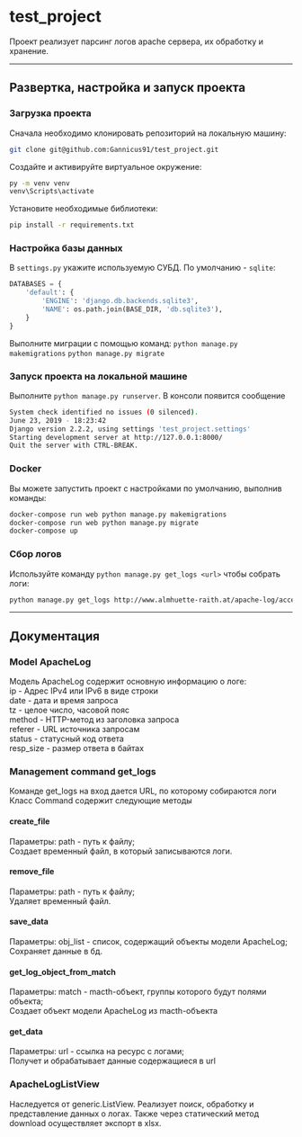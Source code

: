 # test_project
Проект реализует парсинг логов apache сервера, их обработку и хранение.
***
## Развертка, настройка и запуск проекта
### Загрузка проекта
Сначала необходимо клонировать репозиторий на локальную машину:
```bash
git clone git@github.com:Gannicus91/test_project.git
```

Создайте и активируйте виртуальное окружение:
```bash
py -m venv venv
venv\Scripts\activate
```

Установите необходимые библиотеки:
```bash
pip install -r requirements.txt
```

### Настройка базы данных
В `settings.py` укажите используемую СУБД. По умолчанию - `sqlite`:
```python
DATABASES = {
    'default': {
        'ENGINE': 'django.db.backends.sqlite3',
        'NAME': os.path.join(BASE_DIR, 'db.sqlite3'),
    }
}
```

Выполните миграции с помощью команд: `python manage.py makemigrations` `python manage.py migrate`
### Запуск проекта на локальной машине

Выполните `python manage.py runserver`. В консоли появится сообщение
```bash
System check identified no issues (0 silenced).
June 23, 2019 - 18:23:42
Django version 2.2.2, using settings 'test_project.settings'
Starting development server at http://127.0.0.1:8000/
Quit the server with CTRL-BREAK.
```

### Docker
Вы можете запустить проект с настройками по умолчанию, выполнив команды:
```bash
docker-compose run web python manage.py makemigrations
docker-compose run web python manage.py migrate
docker-compose up
```
### Сбор логов
Используйте команду `python manage.py get_logs <url>` чтобы собрать логи:
```bash
python manage.py get_logs http://www.almhuette-raith.at/apache-log/access.log
```
***
## Документация
### Model ApacheLog
Модель ApacheLog содержит основную информацию о логе: <br>
ip - Адрес IPv4 или IPv6 в виде строки<br>
date - дата и время запроса<br>
tz - целое число, часовой пояс<br>
method - HTTP-метод из заголовка запроса<br>
referer - URL источника запросам<br>
status - статусный код ответа<br>
resp_size - размер ответа в байтах<br>
### Management command get_logs
Команде get_logs на вход дается URL, по которому собираются логи
Класс Command содержит следующие методы
#### create_file
Параметры: path - путь к файлу;<br>
Создает временный файл, в который записываются логи.
#### remove_file
Параметры: path - путь к файлу;<br>
Удаляет временный файл.
#### save_data
Параметры: obj_list - список, содержащий объекты модели ApacheLog;<br>
Сохраняет данные в бд.
#### get_log_object_from_match
Параметры: match - macth-объект, группы которого будут полями объекта;<br>
Создает объект модели ApacheLog из macth-объекта
#### get_data
Параметры: url - ссылка на ресурс с логами;<br>
Получет и обрабатывает данные содержащиеся в url
### ApacheLogListView
Наследуется от generic.ListView. Реализует поиск, обработку и представление данных о логах. Также через статический метод download осуществляет экспорт в xlsx.
